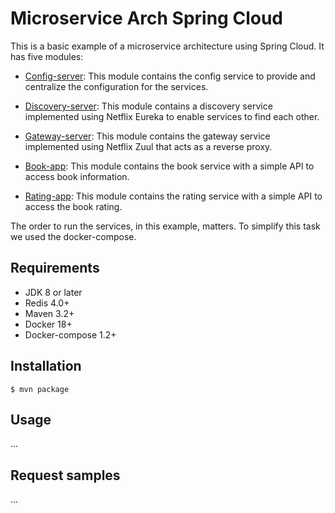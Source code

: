 # Microservice Arch Spring Cloud

This is a basic example of a microservice architecture using Spring Cloud.
It has five modules:

* [Config-server](https://github.com/geraldoms/microservice-arch-spring-cloud/tree/master/config-server): 
 This module contains the config service to provide and centralize the configuration for the services.

* [Discovery-server](https://github.com/geraldoms/microservice-arch-spring-cloud/tree/master/discovery-server): 
This module contains a discovery service implemented using Netflix Eureka to enable services to find each other.

* [Gateway-server](https://github.com/geraldoms/microservice-arch-spring-cloud/tree/master/gateway-server): 
This module contains the gateway service implemented using Netflix Zuul that acts as a reverse proxy.

* [Book-app](https://github.com/geraldoms/microservice-arch-spring-cloud/tree/master/book-app):
This module contains the book service with a simple API to access book information.

* [Rating-app](https://github.com/geraldoms/microservice-arch-spring-cloud/tree/master/rating-app):
This module contains the rating service with a simple API to access the book rating.

The order to run the services, in this example, matters. To simplify this task we used the docker-compose.

## Requirements
* JDK 8 or later
* Redis 4.0+
* Maven 3.2+
* Docker 18+
* Docker-compose 1.2+

## Installation 
`$ mvn package`

## Usage 

...

## Request samples 

...
